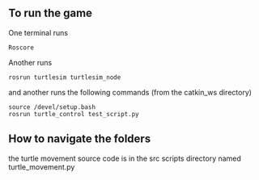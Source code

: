 ## To run the game

One terminal runs
```
Roscore
```
Another runs
```
rosrun turtlesim turtlesim_node
```
and another runs the following commands (from the catkin_ws directory)
```
source /devel/setup.bash
rosrun turtle_control test_script.py
```
## How to navigate the folders
the turtle movement source code is in the src scripts directory named turtle_movement.py

